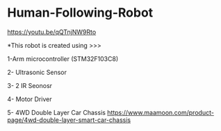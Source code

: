 # Human-Following-Robot

https://youtu.be/qQTnjNW9Rto

*This robot is created using >>>

1-Arm microcontroller (STM32F103C8)

2- Ultrasonic Sensor

3- 2 IR Seonosr

4- Motor Driver

5- 4WD Double Layer  Car Chassis https://www.maamoon.com/product-page/4wd-double-layer-smart-car-chassis
